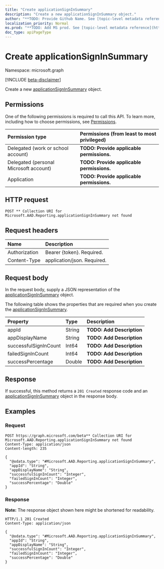 ```yaml
---
title: "Create applicationSignInSummary"
description: "Create a new applicationSignInSummary object."
author: "**TODO: Provide Github Name. See [topic-level metadata reference](https://msgo.azurewebsites.net/add/document/guidelines/metadata.html#topic-level-metadata)**"
localization_priority: Normal
ms.prod: "**TODO: Add MS prod. See [topic-level metadata reference](https://msgo.azurewebsites.net/add/document/guidelines/metadata.html#topic-level-metadata)**"
doc_type: apiPageType
---
```


# Create applicationSignInSummary
Namespace: microsoft.graph

[!INCLUDE [beta-disclaimer](../../includes/beta-disclaimer.md)]

Create a new [applicationSignInSummary](../resources/applicationsigninsummary.md) object.

## Permissions
One of the following permissions is required to call this API. To learn more, including how to choose permissions, see [Permissions](/graph/permissions-reference).

|Permission type|Permissions (from least to most privileged)|
|:---|:---|
|Delegated (work or school account)|**TODO: Provide applicable permissions.**|
|Delegated (personal Microsoft account)|**TODO: Provide applicable permissions.**|
|Application|**TODO: Provide applicable permissions.**|

## HTTP request

<!-- {
  "blockType": "ignored"
}
-->
``` http
POST ** Collection URI for Microsoft.AAD.Reporting.applicationSignInSummary not found
```

## Request headers
|Name|Description|
|:---|:---|
|Authorization|Bearer {token}. Required.|
|Content-Type|application/json. Required.|

## Request body
In the request body, supply a JSON representation of the [applicationSignInSummary](../resources/applicationsigninsummary.md) object.

The following table shows the properties that are required when you create the [applicationSignInSummary](../resources/applicationsigninsummary.md).

|Property|Type|Description|
|:---|:---|:---|
|appId|String|**TODO: Add Description**|
|appDisplayName|String|**TODO: Add Description**|
|successfulSignInCount|Int64|**TODO: Add Description**|
|failedSignInCount|Int64|**TODO: Add Description**|
|successPercentage|Double|**TODO: Add Description**|



## Response

If successful, this method returns a `201 Created` response code and an [applicationSignInSummary](../resources/applicationsigninsummary.md) object in the response body.

## Examples

### Request
<!-- {
  "blockType": "request",
  "name": "create_applicationsigninsummary_from_"
}
-->
``` http
POST https://graph.microsoft.com/beta** Collection URI for Microsoft.AAD.Reporting.applicationSignInSummary not found
Content-Type: application/json
Content-length: 235

{
  "@odata.type": "#Microsoft.AAD.Reporting.applicationSignInSummary",
  "appId": "String",
  "appDisplayName": "String",
  "successfulSignInCount": "Integer",
  "failedSignInCount": "Integer",
  "successPercentage": "Double"
}
```


### Response
**Note:** The response object shown here might be shortened for readability.
<!-- {
  "blockType": "response",
  "truncated": true,
  "@odata.type": "Microsoft.AAD.Reporting.applicationSignInSummary"
}
-->
``` http
HTTP/1.1 201 Created
Content-Type: application/json

{
  "@odata.type": "#Microsoft.AAD.Reporting.applicationSignInSummary",
  "appId": "String",
  "appDisplayName": "String",
  "successfulSignInCount": "Integer",
  "failedSignInCount": "Integer",
  "successPercentage": "Double"
}
```


